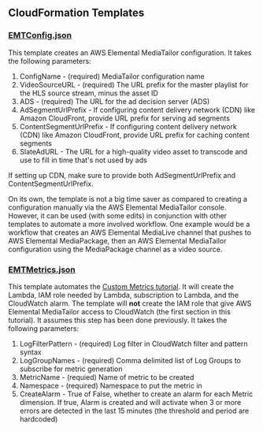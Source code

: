 ## CloudFormation Templates

###  [EMTConfig.json](BasicConfiguration)
This template creates an AWS Elemental MediaTailor configuration.  It takes the following parameters:

1. ConfigName - (required) MediaTailor configuration name
1. VideoSourceURL - (required) The URL prefix for the master playlist for the HLS source stream, minus the asset ID
1. ADS - (required) The URL for the ad decision server (ADS)
1. AdSegmentUrlPrefix - If configuring content delivery network  (CDN) like Amazon CloudFront, provide URL prefix for serving ad segments
1. ContentSegmentUrlPrefix - If configuring content delivery network  (CDN) like Amazon CloudFront, provide URL prefix for caching content segments
1. SlateAdURL -  The  URL for a high-quality video asset to transcode and use to fill in time that's not used by ads

If setting up CDN, make sure to provide both AdSegmentUrlPrefix and ContentSegmentUrlPrefix.

On its own, the template is not a big time saver as compared to creating a configuration manually via the AWS Elemental MediaTailor console. However, it can be used (with some edits) in conjunction with other templates to automate a more involved workflow. One example would be a workflow that creates an AWS Elemental MediaLive channel that pushes to AWS Elemental MediaPackage, then an AWS Elemental MediaTailor configuration using the MediaPackage channel as a video source.

### [EMTMetrics.json](CustomMetrics)
This template automates the [Custom Metrics tutorial](../CustomMetrics).  It will create the Lambda, IAM role needed by Lambda, subscription to Lambda, and the CloudWatch alarm. The template will **not** create the IAM role that give AWS Elemental MediaTailor access to CloudWatch (the first section in this tutorial). It assumes this step has been done previously. It takes the following parameters:

1. LogFilterPattern - (required) Log filter in CloudWatch filter and pattern syntax
1. LogGroupNames - (required) Comma delimited list of Log Groups to subscribe for metric generation
1. MetricName - (requied) Name of metric to be created
1. Namespace - (required) Namespace to put the metric in 
1. CreateAlarm - True of False, whether to create an alarm for each Metric dimension. If true, Alarm is created and will activate when 3 or more errors are detected in the last 15 minutes (the threshold and period are hardcoded)
